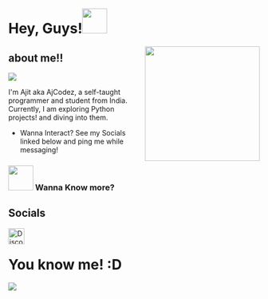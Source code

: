 <h1>Hey, Guys!<img src="https://c.tenor.com/4P02Cdfd26MAAAAj/baby-yoda-so-cute.gif" width="50"></h1>
<img align='right' src="https://media.tenor.com/images/b7939d73d32cb3ce5e48a80dd35dc599/tenor.gif" width="230px" height = "230px">

<h2><b> about me!! </b><br></h2> 

![](https://komarev.com/ghpvc/?username=AjCodez&label=PROFILE+VIEWS)


I'm Ajit aka AjCodez, a self-taught programmer and student from India. Currently, I am exploring Python projects! and diving into them.

- Wanna Interact? See my Socials linked below and ping me while messaging! 
<h3><img src="https://media.giphy.com/media/VgCDAzcKvsR6OM0uWg/giphy.gif" width="50"> Wanna Know more?



<h2>Socials</h2>

[<img align="left" alt="Discord: Ajit Singhal#2950" width="32px" src="https://cdn.discordapp.com/attachments/843124873601482783/884735932509618176/kisspng-portable-network-graphics-computer-icons-transpare-braingoodgames-5c9d9c5093e378.86170678155.png" />][discord]

[discord]: https://discordapp.com/users/435378124633669633
<br>
<h1> You know me! :D </h1>

<img align="center" src="https://github-readme-stats.vercel.app/api/top-langs/?username=AjCodez&layout=compact&card_width=443&show_icons=true&show_icons=true&theme=calm&hide_border=true"/><br>
